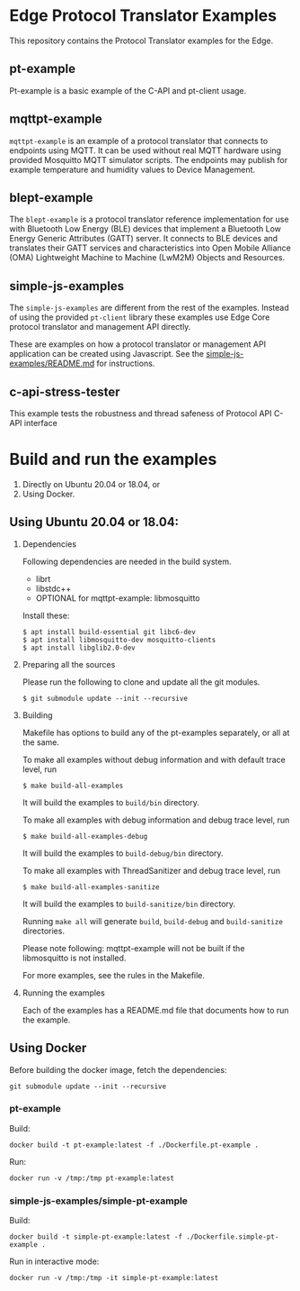 # Edge Protocol Translator Examples

This repository contains the Protocol Translator examples for the Edge.

## pt-example

Pt-example is a basic example of the C-API and pt-client usage.

## mqttpt-example

`mqttpt-example` is an example of a protocol translator that connects to endpoints using MQTT. It can be used
without real MQTT hardware using provided Mosquitto MQTT simulator scripts. The endpoints may
publish for example temperature and humidity values to Device Management.

## blept-example

The `blept-example` is a protocol translator reference implementation for use with Bluetooth Low Energy (BLE) devices that implement a Bluetooth Low Energy Generic Attributes (GATT) server. It connects to BLE devices and translates their GATT services and characteristics into Open Mobile Alliance (OMA) Lightweight Machine to Machine (LwM2M) Objects and Resources.

## simple-js-examples

The `simple-js-examples` are different from the rest of the examples. Instead of using the provided `pt-client`
library these examples use Edge Core protocol translator and management API directly.

These are examples on how a protocol translator or management API application can be created using Javascript.
See the [simple-js-examples/README.md](simple-js-examples/README.md) for instructions.

## c-api-stress-tester

This example tests the robustness and thread safeness of Protocol API C-API interface

# Build and run the examples

1. Directly on Ubuntu 20.04 or 18.04, or
1. Using Docker.

## Using Ubuntu 20.04 or 18.04:

1. Dependencies

    Following dependencies are needed in the build system.

    * librt
    * libstdc++
    * OPTIONAL for mqttpt-example: libmosquitto

    Install these:

    ```
    $ apt install build-essential git libc6-dev
    $ apt install libmosquitto-dev mosquitto-clients
    $ apt install libglib2.0-dev
    ```

1. Preparing all the sources

    Please run the following to clone and update all the git modules.
    ```
    $ git submodule update --init --recursive
    ```

1. Building

    Makefile has options to build any of the pt-examples separately, or all at the same.

    To make all examples without debug information and with default trace level, run
    ```
    $ make build-all-examples
    ```
    It will build the examples to `build/bin` directory.

    To make all examples with debug information and debug trace level, run
    ```
    $ make build-all-examples-debug
    ```

    It will build the examples to `build-debug/bin` directory.

    To make all examples with ThreadSanitizer and debug trace level, run
    ```
    $ make build-all-examples-sanitize
    ```

    It will build the examples to `build-sanitize/bin` directory.

    Running `make all` will generate `build`, `build-debug` and `build-sanitize` directories.

    Please note following:
    mqttpt-example will not be built if the libmosquitto is not installed.

    For more examples, see the rules in the Makefile.

1. Running the examples

    Each of the examples has a README.md file that documents how to run the example.


## Using Docker

Before building the docker image, fetch the dependencies: 
```
git submodule update --init --recursive
```

### pt-example

Build:

```
docker build -t pt-example:latest -f ./Dockerfile.pt-example .
```

Run: 

```
docker run -v /tmp:/tmp pt-example:latest
```

### simple-js-examples/simple-pt-example

Build:

```
docker build -t simple-pt-example:latest -f ./Dockerfile.simple-pt-example .
```

Run in interactive mode:

```
docker run -v /tmp:/tmp -it simple-pt-example:latest
```
